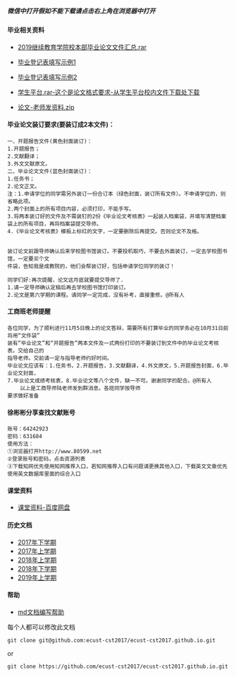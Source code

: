 ##### 微信中打开假如不能下载请点击右上角在浏览器中打开

#### 毕业相关资料
- [2019继续教育学院校本部毕业论文文件汇总.rar](http://openpublic.oss-cn-shanghai.aliyuncs.com/2019-second-half/2019%E7%BB%A7%E7%BB%AD%E6%95%99%E8%82%B2%E5%AD%A6%E9%99%A2%E6%A0%A1%E6%9C%AC%E9%83%A8%20%E6%AF%95%E4%B8%9A%E8%AE%BA%E6%96%87%E6%96%87%E4%BB%B6%E6%B1%87%E6%80%BB.rar)
- [毕业登记表填写示例1](2019-first-half/毕业登记表示例1.jpeg)
- [毕业登记表填写示例2](2019-first-half/毕业登记表示例2.jpeg)

- [学生平台.rar-这个是论文格式要求-从学生平台校内文件下载处下载](http://openpublic.oss-cn-shanghai.aliyuncs.com/2019-second-half/%E5%AD%A6%E7%94%9F%E5%B9%B3%E5%8F%B0.rar)
- [论文-老师发资料.zip](http://openpublic.oss-cn-shanghai.aliyuncs.com/2019-second-half/%E8%AE%BA%E6%96%87-%E8%80%81%E5%B8%88%E5%8F%91%E8%B5%84%E6%96%99.zip)

#### 毕业论文装订要求(要装订成2本文件)：
```
一、开题报告文件(黄色封面装订)：
1.开题报告；
2.文献翻译；
3.外文文献原文。
二、毕业论文文件(蓝色封面装订)：
1.任务书；
2.论文正文。
注：1.申请学位的同学需另外装订一份合订本（绿色封面，装订所有文件）。不申请学位的，则省略此项。
2.两个封面上的所有项目内容，必须打印，不能手写。
3.将两本装订好的文件及不需装钉的2份《毕业论文考核表》一起装入档案袋，并填写清楚档案袋上的所有项目，再将档案袋提交导师。
4.《毕业论文考核表》模板上标红的文字，一定要删除后再提交。否则论文不及格。


装订论文前跟导师确认后来学校图书馆装订。不要投机取巧，不要去外面装订，一定去学校图书馆，一定要买个文
件袋，告知我是成教院的，他们会帮装订好，包括申请学位同学的装订！

同学们好:再次提醒，论文这月底就要提交导师了.
1.请一定导师确认定稿后再去学校图书馆打印装订。
2.论文是第六学期的课程。请同学一定完成，没有补考，直接重修。@所有人
```

#### 工商班老师提醒
```
各位同学，为了顺利进行11月5日晚上的论文答辩，需要所有打算毕业的同学务必在10月31日前将用“文件袋”
装有“毕业论文”和“开题报告”两本文件及一式两份打印的不要装订到文件中的毕业论文考核表。交给自己的
指导老师。交前请一定与指导老师约好时间。
毕业论文应该有：1.任务书，2.开题报告，3.文献翻译，4.外文原文，5.开题报告封面，6.毕业论文封面，
7.毕业论文成绩考核表，8.毕业论文等八个文件，缺一不可。谢谢同学的配合。@所有人
    以上是工商导师陆老师发到群消息。各班同学按导师
要求做好准备
```

#### 徐彬彬分享查找文献账号
```
账号：64242923
密码：631684
使用方法：
①浏览器打开http://www.80599.net
②登录账号和密码，点击资源列表
③下载知网优先使用知网推荐入口，若知网推荐入口有问题请更换其他入口，下载英文文章优先使用英文数据库里面的综合入口
```

#### 课堂资料
- [课堂资料-百度网盘](https://pan.baidu.com/s/1b5cj6Y#list/path=%2F)

#### 历史文档
- [2017年下学期](2017-second-half.md)
- [2017年上学期](2017-first-half.md)
- [2018年上学期](2018-first-half.md)
- [2018年下学期](2018-second-half.md)
- [2019年上学期](2019-first-half.md)

#### 帮助
- [md文档编写帮助](github-pages-help.md)

每个人都可以修改此文档
```
git clone git@github.com:ecust-cst2017/ecust-cst2017.github.io.git
```
or
```angular2html
git clone https://github.com/ecust-cst2017/ecust-cst2017.github.io.git
```

